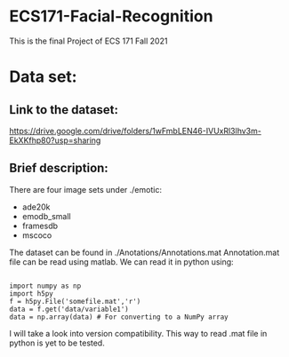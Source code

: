 # ECS171-Facial-Recognition
This is the final Project of ECS 171 Fall 2021

# Data set:
## Link to the dataset:
https://drive.google.com/drive/folders/1wFmbLEN46-IVUxRl3lhv3m-EkXKfhp80?usp=sharing

## Brief description:
There are four image sets under ./emotic:
 * ade20k
 * emodb_small
 * framesdb
 * mscoco
 
The dataset can be found in ./Anotations/Annotations.mat
Annotation.mat file can be read using matlab. We can read it in python using:
<pre><code>
import numpy as np
import h5py
f = h5py.File('somefile.mat','r')
data = f.get('data/variable1')
data = np.array(data) # For converting to a NumPy array
</code></pre>
I will take a look into version compatibility. This way to read .mat file in python is yet to be tested.
